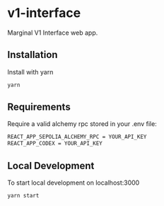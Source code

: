# v1-interface

Marginal V1 Interface web app.

## Installation

Install with yarn

```sh
yarn
```

## Requirements

Require a valid alchemy rpc stored in your .env file:

```sh
REACT_APP_SEPOLIA_ALCHEMY_RPC = YOUR_API_KEY
REACT_APP_CODEX = YOUR_API_KEY
```

## Local Development

To start local development on localhost:3000

```sh
yarn start
```
